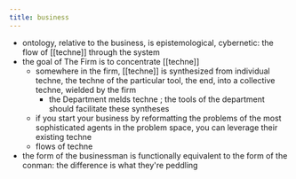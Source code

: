 ```yaml
---
title: business
---
```


- ontology, relative to the business, is epistemological, cybernetic: the flow of [[techne]] through the system
- the goal of The Firm is to concentrate [[techne]]
  - somewhere in the firm, [[techne]] is synthesized from individual techne, the techne of the particular tool, the end, into a collective techne, wielded by the firm
    - the Department melds techne ; the tools of the department should facilitate these syntheses
  - if you start your business by reformatting the problems of the most sophisticated agents in the problem space, you can leverage their existing techne
  - flows of techne
- the form of the businessman is functionally equivalent to the form of the conman: the difference is what they're peddling
